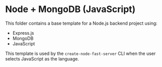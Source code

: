 # Node + MongoDB (JavaScript)

This folder contains a base template for a Node.js backend project using:

- Express.js
- MongoDB
- JavaScript

This template is used by the `create-node-fast-server` CLI when the user selects JavaScript as the language.

